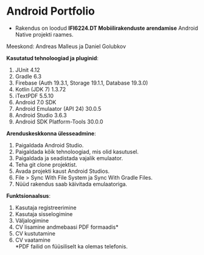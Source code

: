 # Android Portfolio
* Rakendus on loodud <b>IFI6224.DT Mobiilirakenduste arendamise</b> Android Native projekti raames.

Meeskond: Andreas Malleus ja Daniel Golubkov<br>

<b>Kasutatud tehnoloogiad ja pluginid</b>:<br>
1. JUnit 4.12<br>
2. Gradle 6.3<br>
3. Firebase (Auth 19.3.1, Storage 19.1.1, Database 19.3.0) <br>
4. Kotlin (JDK 7) 1.3.72 <br>
5. iTextPDF 5.5.10 <br>
6. Android 7.0 SDK <br>
7. Android Emulaator (API 24) 30.0.5 <br>
8. Android Studio 3.6.3 <br>
9. Android SDK Platform-Tools 30.0.0 <br>

<b>Arenduskeskkonna ülesseadmine</b>: <br>
1. Paigaldada Android Studio. <br>
2. Paigaldada kõik tehnoloogiad, mis olid kasutusel. <br>
3. Paigaldada ja seadistada vajalik emulaator. <br>
4. Teha git clone projektist. <br>
5. Avada projekti kaust Android Studios. <br>
6. File > Sync With File System ja Sync With Gradle Files. <br>
7. Nüüd rakendus saab käivitada emulaatoriga. <br>

<b>Funktsionaalsus</b>: <br>
1. Kasutaja registreerimine <br>
2. Kasutaja sisselogimine <br>
3. Väljalogimine <br>
4. CV lisamine andmebaasi PDF formaadis* <br>
5. CV kustutamine <br>
6. CV vaatamine <br>
*PDF failid on füüsiliselt ka olemas telefonis. <br>

